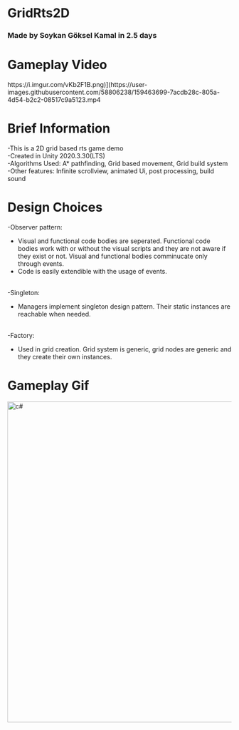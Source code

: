 # GridRts2D
<h3>Made by Soykan Göksel Kamal in 2.5 days</h3>


<h1>Gameplay Video</h1>
https://i.imgur.com/vKb2F1B.png)](https://user-images.githubusercontent.com/58806238/159463699-7acdb28c-805a-4d54-b2c2-08517c9a5123.mp4

<h1>Brief Information</h1>
-This is a 2D grid based rts game demo<br>
-Created in Unity 2020.3.30(LTS)<br>
-Algorithms Used: A* pathfinding, Grid based movement, Grid build system<br>
-Other features: Infinite scrollview, animated Ui, post processing, build sound


<h1>Design Choices</h1>

-Observer pattern: <br>
* Visual and functional code bodies are seperated. Functional code bodies work with or without the visual scripts and they are not aware if they exist or not. Visual and functional bodies comminucate only through events.<br>
* Code is easily extendible with the usage of events.<br><br>

-Singleton: <br>
* Managers implement singleton design pattern. Their static instances are reachable when needed.<br><br>

-Factory: <br>
* Used in grid creation. Grid system is generic, grid nodes are generic and they create their own instances.

<h1>Gameplay Gif</h1>
<img src="https://github.com/VitaminsizDev/gridRts2D/blob/main/Gifs/introGif.gif" alt="c#" width="1280" height="720"/> <br/>
